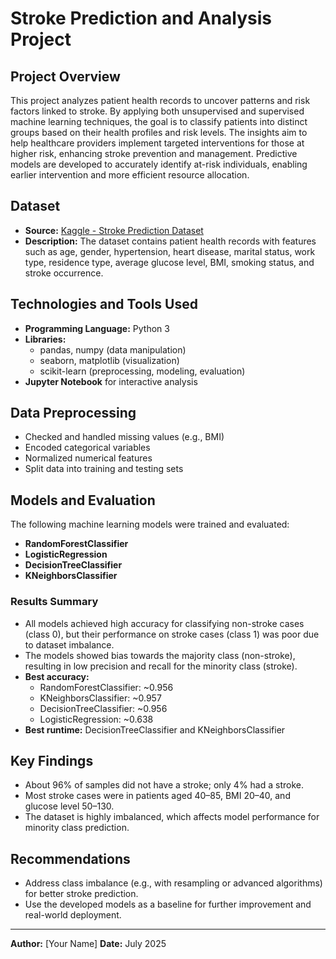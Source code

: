 # Stroke Prediction and Analysis Project

## Project Overview
This project analyzes patient health records to uncover patterns and risk factors linked to stroke. By applying both unsupervised and supervised machine learning techniques, the goal is to classify patients into distinct groups based on their health profiles and risk levels. The insights aim to help healthcare providers implement targeted interventions for those at higher risk, enhancing stroke prevention and management. Predictive models are developed to accurately identify at-risk individuals, enabling earlier intervention and more efficient resource allocation.

## Dataset
- **Source:** [Kaggle - Stroke Prediction Dataset](https://www.kaggle.com/datasets/fedesoriano/stroke-prediction-dataset?resource=download)
- **Description:** The dataset contains patient health records with features such as age, gender, hypertension, heart disease, marital status, work type, residence type, average glucose level, BMI, smoking status, and stroke occurrence.

## Technologies and Tools Used
- **Programming Language:** Python 3
- **Libraries:**
  - pandas, numpy (data manipulation)
  - seaborn, matplotlib (visualization)
  - scikit-learn (preprocessing, modeling, evaluation)
- **Jupyter Notebook** for interactive analysis

## Data Preprocessing
- Checked and handled missing values (e.g., BMI)
- Encoded categorical variables
- Normalized numerical features
- Split data into training and testing sets

## Models and Evaluation
The following machine learning models were trained and evaluated:
- **RandomForestClassifier**
- **LogisticRegression**
- **DecisionTreeClassifier**
- **KNeighborsClassifier**

### Results Summary
- All models achieved high accuracy for classifying non-stroke cases (class 0), but their performance on stroke cases (class 1) was poor due to dataset imbalance.
- The models showed bias towards the majority class (non-stroke), resulting in low precision and recall for the minority class (stroke).
- **Best accuracy:**
  - RandomForestClassifier: ~0.956
  - KNeighborsClassifier: ~0.957
  - DecisionTreeClassifier: ~0.956
  - LogisticRegression: ~0.638
- **Best runtime:** DecisionTreeClassifier and KNeighborsClassifier

## Key Findings
- About 96% of samples did not have a stroke; only 4% had a stroke.
- Most stroke cases were in patients aged 40–85, BMI 20–40, and glucose level 50–130.
- The dataset is highly imbalanced, which affects model performance for minority class prediction.

## Recommendations
- Address class imbalance (e.g., with resampling or advanced algorithms) for better stroke prediction.
- Use the developed models as a baseline for further improvement and real-world deployment.

---

**Author:** [Your Name]
**Date:** July 2025
